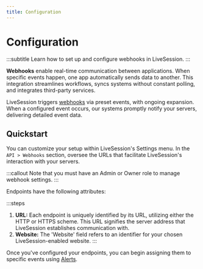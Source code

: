 ```yaml
---
title: Configuration
---
```


# Configuration
:::subtitle
Learn how to set up and configure webhooks in LiveSession.
:::

**Webhooks** enable real-time communication between applications. When specific events happen, one app automatically sends data to another.
This integration streamlines workflows, syncs systems without constant polling, and integrates third-party services.

LiveSession triggers [webhooks](https://en.wikipedia.org/wiki/Webhook) via preset events, with ongoing expansion.
When a configured event occurs, our systems promptly notify your servers, delivering detailed event data.

## Quickstart
You can customize your setup within LiveSession's Settings menu. In the `API > Webhooks` section, oversee the URLs that facilitate LiveSession's interaction with your servers.

:::callout
Note that you must have an Admin or Owner role to manage webhook settings.
:::

Endpoints have the following attributes:

:::steps
1. **URL:** Each endpoint is uniquely identified by its URL, utilizing either the HTTP or HTTPS scheme. This URL signifies the server address that LiveSession establishes communication with.
2. **Website:** The 'Website' field refers to an identifier for your chosen LiveSession-enabled website.
:::

Once you've configured your endpoints, you can begin assigning them to specific events using [Alerts](/docs/capabilities/alerting).
